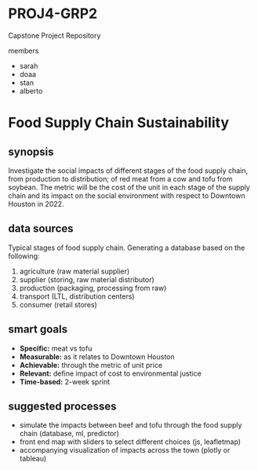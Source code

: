 # PROJ4-GRP2
Capstone Project Repository

members
- sarah
- doaa
- stan
- alberto

# Food Supply Chain Sustainability

## synopsis 
Investigate the social impacts of different stages of the food supply chain, from production to distribution; of red meat from a cow and tofu from soybean. The metric will be the cost of the unit in each stage of the supply chain and its impact on the social environment with respect to Downtown Houston in 2022. 
## data sources

Typical stages of food supply chain. Generating a database based on the following:
1. agriculture (raw material supplier) 
2. supplier (storing, raw material distributor)
3. production (packaging, processing from raw)
4. transport (LTL, distribution centers)
5. consumer (retail stores)
## smart goals
- **Specific:** meat vs tofu
- **Measurable:** as it relates to Downtown Houston
- **Achievable:** through the metric of unit price
- **Relevant:** define impact of cost to environmental justice 
- **Time-based:** 2-week sprint

## suggested processes
- simulate the impacts between beef and tofu through the food supply chain (database, ml, predictor)
- front end map with sliders to select different choices (js, leafletmap)
- accompanying visualization of impacts across the town (plotly or tableau)
